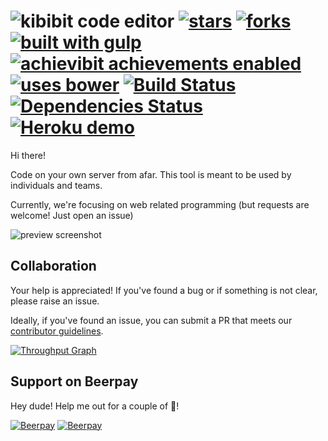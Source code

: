 # ![kibibit](http://i.imgur.com/xNRmBVl.png) code editor [![stars](http://github-svg-buttons.herokuapp.com/star.svg?user=Kibibit&repo=kibibit-code-editor&style=flat&background=007ec6)](http://github.com/Kibibit/kibibit-code-editor) [![forks](http://github-svg-buttons.herokuapp.com/fork.svg?user=Kibibit&repo=kibibit-code-editor&style=flat&background=007ec6)](http://github.com/Kibibit/kibibit-code-editor/fork) [![built with gulp](https://img.shields.io/badge/gulp-all_the_builds!-eb4a4b.svg?logo=data%3Aimage%2Fpng%3Bbase64%2CiVBORw0KGgoAAAANSUhEUgAAAAYAAAAOCAMAAAA7QZ0XAAAABlBMVEUAAAD%2F%2F%2F%2Bl2Z%2FdAAAAAXRSTlMAQObYZgAAABdJREFUeAFjAAFGRjSSEQzwUgwQkjAFAAtaAD0Ls2nMAAAAAElFTkSuQmCC)](http://gulpjs.com/) [![achievibit achievements enabled](https://img.shields.io/badge/achievibit-achievements-blue.svg)](http://achievibit.herokuapp.com) [![uses bower](https://img.shields.io/badge/-bower-ffcc30.svg?logo=data%3Aimage%2Fpng%3Bbase64%2CiVBORw0KGgoAAAANSUhEUgAAAA4AAAAMCAYAAABSgIzaAAAAAXNSR0IArs4c6QAAAUVJREFUKBVdkrFOwzAQhn87SICqio0NgVhoBCvQPkdIhcQIW2eE%2BggwsJUKWBmQmrwGqCAmhIChmRAvUBgAxYfPjh2Dh5z9332%2FT%2BcIBCttx0RUC9n4WbhTsrlmMvn9q9FmfGKrRRfLDXe0kVqU3b0IhvKjWyTHHZ834M52TJcrFoqWFJq7CtNriXPSmogpO7zRACGKPAfZbbc8xDJDae8LjVRh7%2FEd%2FeFVVS1QKt85pKL6wBV802gwi8%2BRRKO5YKCH1QLJSQe5brtygQjbdKKL%2B8UHhG7RLSGl2fLQ%2FHBc0sWDYop8OO%2BO4HF3e9%2FgBvkya1Gl5aIyO4ayACo1tP5W4qkf6Q54kY2JforsbM5I%2Fz8bkx%2FEp9aQlI38lsaAr2aX0eAvzNMNi0NTPyUL2xQbV3MwQvgHOdiDTuBYmxCycf0EYc0v17N7c0xaFo4AAAAASUVORK5CYII%3D)](https://bower.io/) [![Build Status](https://travis-ci.org/Kibibit/kibibit-code-editor.svg?branch=master)](https://travis-ci.org/Kibibit/kibibit-code-editor) [![Dependencies Status](https://img.shields.io/gemnasium/Kibibit/kibibit-code-editor.svg)](https://gemnasium.com/Kibibit/kibibit-code-editor) [![Heroku demo](https://heroku-badge.herokuapp.com/?app=kibibit-demo&style=flat&svg=1)](https://kibibit-demo.herokuapp.com/)

Hi there!

Code on your own server from afar. This tool is meant to be used by individuals and teams.

Currently, we're focusing on web related programming (but requests are welcome! Just open an issue)

![preview screenshot](http://i.imgur.com/u21o3Y5.png)

## Collaboration

Your help is appreciated! If you've found a bug or if something is not clear, please raise an issue.

Ideally, if you've found an issue, you can submit a PR that meets our [contributor guidelines](CONTRIBUTING.md).

[![Throughput Graph](https://graphs.waffle.io/Kibibit/kibibit-code-editor/throughput.svg)](https://waffle.io/Kibibit/kibibit-code-editor/metrics)

## Support on Beerpay
Hey dude! Help me out for a couple of :beers:!

[![Beerpay](https://beerpay.io/Kibibit/kibibit-code-editor/badge.svg?style=beer-square)](https://beerpay.io/Kibibit/kibibit-code-editor)  [![Beerpay](https://beerpay.io/Kibibit/kibibit-code-editor/make-wish.svg?style=flat-square)](https://beerpay.io/Kibibit/kibibit-code-editor?focus=wish)
